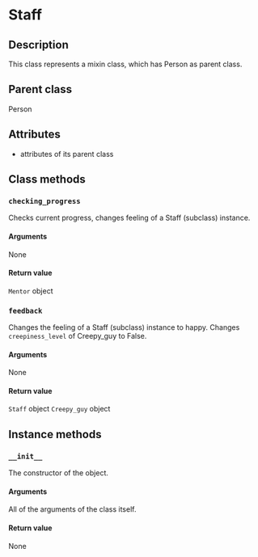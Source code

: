 # Staff

## Description
This class represents a mixin class, which has Person as parent class.

## Parent class
Person


## Attributes

* attributes of its parent class


## Class methods

### ```checking_progress```

Checks current progress, changes feeling of a Staff (subclass) instance.

#### Arguments
None

#### Return value

```Mentor``` object

### ```feedback```

Changes the feeling of a Staff (subclass) instance to happy.
Changes ```creepiness_level``` of Creepy_guy to False.

#### Arguments
None

#### Return value

```Staff``` object
```Creepy_guy``` object

## Instance methods

### ```__init__```
The constructor of the object.

#### Arguments

All of the arguments of the class itself.

#### Return value
None
